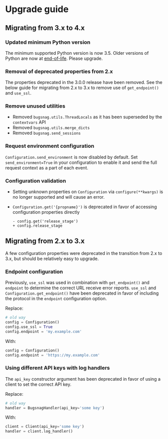 # Upgrade guide

## Migrating from 3.x to 4.x

### Updated minimum Python version
The minimum supported Python version is now 3.5. Older versions of Python are
now at
[end-of-life](https://docs.python.org/devguide/#status-of-python-branches).
Please upgrade.

### Removal of deprecated properties from 2.x

The properties deprecated in the 3.0.0 release have been removed. See the below
guide for migrating from 2.x to 3.x to remove use of `get_endpoint()` and
`use_ssl`.

### Remove unused utilities

* Removed `bugsnag.utils.ThreadLocals` as it has been superseded by the
  `contextvars` API
* Removed `bugsnag.utils.merge_dicts`
* Removed `bugsnag.send_sessions`

### Request environment configuration

`Configuration.send_environment` is now disabled by default. Set
`send_environment=True` in your configuration to enable it and send the full
request context as a part of each event.

### Configuration validation

* Setting unknown properties on `Configuration` via `configure(**kwargs)` is no
longer supported and will cause an error.
* `Configuration.get('{propname}')` is deprecated in favor of accessing
  configuration properties directly

  ```diff+py
  - config.get('release_stage')
  + config.release_stage
  ```

## Migrating from 2.x to 3.x

A few configuration properties were deprecated in the transition from 2.x to
3.x, but should be relatively easy to upgrade.

### Endpoint configuration

Previously, `use_ssl` was used in combination with `get_endpoint()` and
`endpoint` to determine the correct URL receive error reports. `use_ssl` and
`Configuration.get_endpoint()` have been deprecated in favor of including the
protocol in the `endpoint` configuration option.

Replace:

```python
# old way
config = Configuration()
config.use_ssl = True
config.endpoint = 'my.example.com'
```

With:

```python
config = Configuration()
config.endpoint = 'https://my.example.com'
```

### Using different API keys with log handlers

The `api_key` constructor argument has been deprecated in favor of using a
client to set the correct API key.

Replace:

```python
# old way
handler = BugsnagHandler(api_key='some key')
```

With:

```python
client = Client(api_key='some key')
handler = client.log_handler()
```
